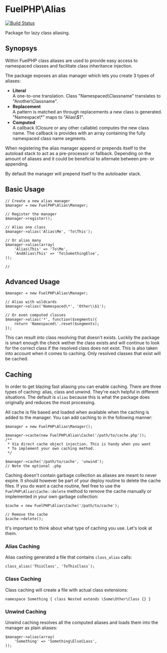 # FuelPHP\\Alias

[![Build Status](https://travis-ci.org/fuelphp/alias.png?branch=master)](https://travis-ci.org/fuelphp/alias)

Package for lazy class aliasing.

## Synopsys

Within FuelPHP class aliases are used to provide easy access to namespaced classes and facilitate
class inheritance injection.

The package exposes an alias manager which lets you create 3 types of aliases:

* __Literal__<br/>A one-to-one translation. Class "Namespaced\\Classname" translates to "Another\\Classname".
* __Replacement__<br/>A pattern is matched an through replacements a new class is generated. "Namespace\\*" maps to "Alias\\$1".
* __Computed__<br/>A callback (Closure or any other callable) computes the new class name. The callback is provides with an array containing the fully namespaced class name segments.

When registering the alias manager append or prepends itself to the autoload stack to act as a pre-processor or fallback. Depending on the amount of aliases and it could be beneficial to alternate between pre- or appending.

By default the manager will prepend itself to the autoloader stack.


## Basic Usage

```
// Create a new alias manager
$manager = new FuelPHP\Alias\Manager;

// Register the manager
$manager->register();

// Alias one class
$manager->alias('Alias\Me', 'To\This');

// Or alias many
$manager->alias(array(
	'Alias\This' => 'To\Me',
	'AndAlias\This' => 'To\SomethingElse',
));

//
```

## Advanced Usage

```
$manager = new FuelPHP\Alias\Manager;

// Alias with wildcards
$manager->alias('Namespaced\*', 'Other\\$1');

// Or even computed classes
$manager->alias('*', function($segments){
	return 'Namespaced\'.reset($segments);
});
```

This can result into class resolving that doesn't exists. Luckily the package is smart enough the check wether the class exists and will continue to look for the correct class if the resolved class does not exist. This is also taken into account when it comes to caching. Only resolved classes that exist will be cached.

## Caching

In order to get blazing fast aliasing you can enable caching. There are three types of caching: alias, class and unwind. They're each helpful in different situations. The default is `alias` because this is what the package does originally and reduces the most processing.

All cache is file based and loaded when available when the caching is added to the manager. You can add caching to in the following manner:

```
$manager = new FuelPHP\Alias\Manager();

$manager->cache(new FuelPHP\Alias\Cache('/path/to/cache.php'));
/**
 * Via direct cache object injection. This is handy when you want
 * To implement your own caching method.
 */

$manager->cache('/path/to/cache', 'unwind');
// Note the optional .php
```

Caching doesn't contain garbage collection as aliases are meant to never expire. It should however be part of your deploy routine to delete the cache files. If you do want a cache routine, feel free to use the `FuelPHP\Alias\Cache::delete` method to remove the cache manually or implemented in your own garbage collection:

```
$cache = new FuelPHP\Alias\Cache('/path/to/cache');

// Remove the cache
$cache->delete();
```

It's important to think about what type of caching you use. Let's look at them.

### Alias Caching

Alias cashing generated a file that contains `class_alias` calls:

```
class_alias('ThisClass', 'ToThisClass`);
```

### Class Caching

Class caching will create a file with actual class extensions:

```
namespace Something { class Nested extends \Some\Other\Class {} }
```

### Unwind Caching

Unwind caching resolves all the computed aliases and loads them into the manager as plain aliases:

```
$manager->alias(array(
	'Something' => 'Something\ElseCLass',
));
```

